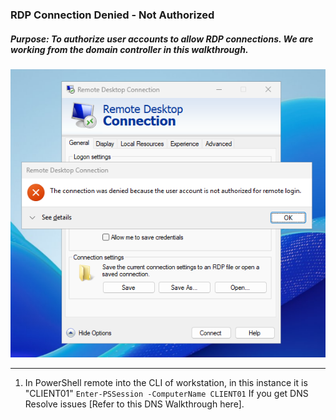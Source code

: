 ### RDP Connection Denied - Not Authorized
##### Purpose: To authorize user accounts to allow RDP connections. We are working from the domain controller in this walkthrough.
![example error](https://github.com/nickbruggen90/LabsVol8021Q/blob/main/Project%201.1%3A%20Active%20Directory%20and%20Windows%2010%20Integration/Images2/Screenshot%202025-07-23%20113753.png)

---
1. In PowerShell remote into the CLI of workstation, in this instance it is "CLIENT01"
`Enter-PSSession -ComputerName CLIENT01`
If you get DNS Resolve issues [Refer to this DNS Walkthrough here].
